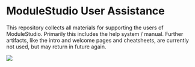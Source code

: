 # ModuleStudio User Assistance

This repository collects all materials for supporting the users of ModuleStudio. Primarily this includes the help system / manual. Further artifacts, like the intro and welcome pages and cheatsheets, are currently not used, but may return in future again.

[![](https://github.com/Guite/MostHelp/workflows/Build%20component/badge.svg)](https://github.com/Guite/MostHelp/actions?query=workflow%3A"Build+component")
